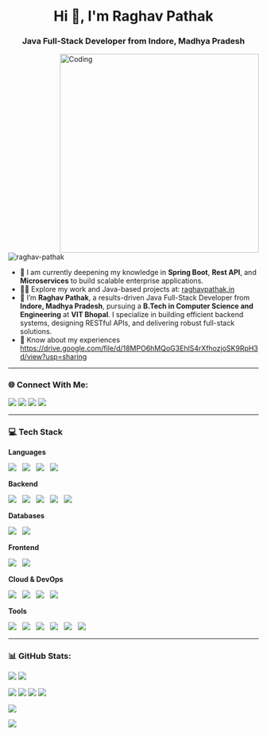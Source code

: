 <h1 align="center">Hi 👋, I'm Raghav Pathak</h1>
<h3 align="center">Java Full-Stack Developer from Indore, Madhya Pradesh</h3>
<img align="right" alt="Coding" width="400" src="https://i.postimg.cc/VNM9stvR/coder.gif">

<p align="left">
  <img src="https://komarev.com/ghpvc/?username=raghav-pathak&label=Profile%20views&color=0e75b6&style=flat" alt="raghav-pathak" />
</p>

- 🌱 I am currently deepening my knowledge in **Spring Boot**, **Rest API**, and **Microservices** to build scalable enterprise applications.
- 👨‍💻 Explore my work and Java-based projects at: [raghavpathak.in](https://raghavpathak.ink)
- 💼 I’m **Raghav Pathak**, a results-driven Java Full-Stack Developer from **Indore, Madhya Pradesh**, pursuing a **B.Tech in Computer Science and Engineering** at **VIT Bhopal**. I specialize in building efficient backend systems, designing RESTful APIs, and delivering robust full-stack solutions.
- 📄 Know about my experiences https://drive.google.com/file/d/18MPO6hMQoG3EhlS4rXfhozjoSK9RpH3d/view?usp=sharing

---

### 🌐 Connect With Me:

<p>
  <a href="https://www.linkedin.com/in/raghav-pathak/" target="_blank"><img src="https://img.shields.io/badge/LinkedIn-%230177B5?style=flat-square&logo=linkedin&logoColor=white"/></a>
  <a href="mailto:raghav@example.com"><img src="https://img.shields.io/badge/Gmail-D14836?style=flat-square&logo=gmail&logoColor=white" /></a>
  <a href="https://raghavpathak.in/"><img src="https://img.shields.io/badge/Portfolio-4CA143?style=flat-square&logo=icloud&logoColor=white" /></a>
  <a href="https://drive.google.com/"><img src="https://img.shields.io/badge/Download%20CV-EC1C24.svg?style=flat-square&logo=Adobe%20Acrobat%20Reader&logoColor=white" /></a>
</p>

---

### 💻 Tech Stack

<!-- Languages -->
**Languages**  
<p align="left" style="margin-top: 0.5rem;">
  <img src="https://skillicons.dev/icons?i=java" style="margin-right: 0.5rem;" />
  <img src="https://skillicons.dev/icons?i=js" style="margin-right: 0.5rem;" />
  <img src="https://skillicons.dev/icons?i=html" style="margin-right: 0.5rem;" />
  <img src="https://skillicons.dev/icons?i=css" />
</p>

<!-- Backend -->
**Backend**  
<p align="left" style="margin-top: 0.5rem;">
  <img src="https://skillicons.dev/icons?i=spring" style="margin-right: 0.5rem;" />
  <img src="https://skillicons.dev/icons?i=mysql" style="margin-right: 0.5rem;" />
  <img src="https://skillicons.dev/icons?i=maven" style="margin-right: 0.5rem;" />
  <img src="https://skillicons.dev/icons?i=hibernate" style="margin-right: 0.5rem;" />
  <img src="https://skillicons.dev/icons?i=junit" />
</p>

<!-- Databases -->
**Databases**  
<p align="left" style="margin-top: 0.5rem;">
  <img src="https://skillicons.dev/icons?i=mysql" style="margin-right: 0.5rem;" />
  <img src="https://skillicons.dev/icons?i=mongodb" />
</p>

<!-- Frontend -->
**Frontend**  
<p align="left" style="margin-top: 0.5rem;">
  <img src="https://skillicons.dev/icons?i=bootstrap" style="margin-right: 0.5rem;" />
  <img src="https://skillicons.dev/icons?i=js" />
</p>

<!-- Cloud & DevOps -->
**Cloud & DevOps**  
<p align="left" style="margin-top: 0.5rem;">
  <img src="https://skillicons.dev/icons?i=aws" style="margin-right: 0.5rem;" />
  <img src="https://skillicons.dev/icons?i=docker" style="margin-right: 0.5rem;" />
  <img src="https://skillicons.dev/icons?i=kubernetes" style="margin-right: 0.5rem;" />
  <img src="https://skillicons.dev/icons?i=apachekafka" />
</p>

<!-- Tools -->
**Tools**  
<p align="left" style="margin-top: 0.5rem;">
  <img src="https://skillicons.dev/icons?i=git" style="margin-right: 0.5rem;" />
  <img src="https://skillicons.dev/icons?i=github" style="margin-right: 0.5rem;" />
  <img src="https://skillicons.dev/icons?i=postman" style="margin-right: 0.5rem;" />
  <img src="https://skillicons.dev/icons?i=intellij" style="margin-right: 0.5rem;" />
  <img src="https://skillicons.dev/icons?i=eclipse" style="margin-right: 0.5rem;" />
  <img src="https://skillicons.dev/icons?i=vscode" />
</p>

---

### 📊 GitHub Stats:

<p>
  <img src="https://github-readme-stats.vercel.app/api?username=RaghavPathak2003&show_icons=true&theme=algolia" />
  <img src="https://github-readme-streak-stats.herokuapp.com/?user=RaghavPathak2003&theme=algolia&card_width=500"/>
</p>

<p>
  <img src="http://github-profile-summary-cards.vercel.app/api/cards/profile-details?username=RaghavPathak2003&theme=algolia" />
  <img src="http://github-profile-summary-cards.vercel.app/api/cards/repos-per-language?username=RaghavPathak2003&theme=algolia" />
  <img src="http://github-profile-summary-cards.vercel.app/api/cards/most-commit-language?username=RaghavPathak2003&theme=algolia" />
  <img src="https://github-profile-summary-cards.vercel.app/api/cards/productive-time?username=RaghavPathak2003&theme=algolia" />
</p>

<p>
  <img src="https://github-readme-activity-graph.vercel.app/graph?username=RaghavPathak2003&theme=react-dark&hide_border=true&area=true" />
</p>

<p>
  <img src="https://github-profile-trophy.vercel.app/?username=RaghavPathak2003&theme=algolia&no-frame=true&column=8" />
</p>
